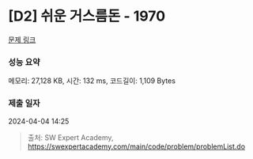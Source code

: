 # [D2] 쉬운 거스름돈 - 1970 

[문제 링크](https://swexpertacademy.com/main/code/problem/problemDetail.do?contestProbId=AV5PsIl6AXIDFAUq) 

### 성능 요약

메모리: 27,128 KB, 시간: 132 ms, 코드길이: 1,109 Bytes

### 제출 일자

2024-04-04 14:25



> 출처: SW Expert Academy, https://swexpertacademy.com/main/code/problem/problemList.do